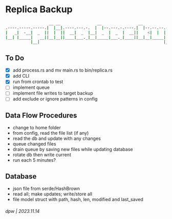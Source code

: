 # Replica Backup

```bash
                   __ __                __                __                
.----.-----.-----.|  |__|.----.---.-.  |  |--.---.-.----.|  |--.--.--.-----.
|   _|  -__|  _  ||  |  ||  __|  _  |__|  _  |  _  |  __||    <|  |  |  _  |
|__| |_____|   __||__|__||____|___._|__|_____|___._|____||__|__|_____|   __|
           |__|                                                      |__|   
```

## To Do

* [x] add process.rs and mv main.rs to bin/replica.rs
* [x] add CLI
* [x] run from crontab to test
* [ ] implement queue
* [ ] implement file writes to target backup
* [ ] add exclude or ignore patterns in config

## Data Flow Procedures

* change to home folder
* from config, read the file list (if any)
* read the db and update with any changes
* queue changed files
* drain queue by saving new files while updating database
* rotate db then write current
* run each 5 minutes?

## Database

* json file from serde/HashBrown
* read all; make updates; write/store all
* file model struct with path, hash, len, modified and last_saved

###### dpw | 2023.11.14

